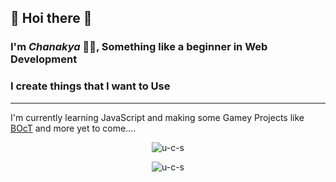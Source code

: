 ## 👋 Hoi there 👋
### I'm *Chanakya* 👦🏻, Something like a beginner in Web Development
### I create things that I want to Use
---
I'm currently learning JavaScript and making some Gamey Projects like [BOcT](https://the-boct.github.io/) and more yet to come....

<p align="center"><img src="https://komarev.com/ghpvc/?username=u-c-s" alt="u-c-s" /></p>
<p align="center"><img src="https://github-readme-stats.vercel.app/api?username=u-c-s&show_icons=true" alt="u-c-s" /></p>
